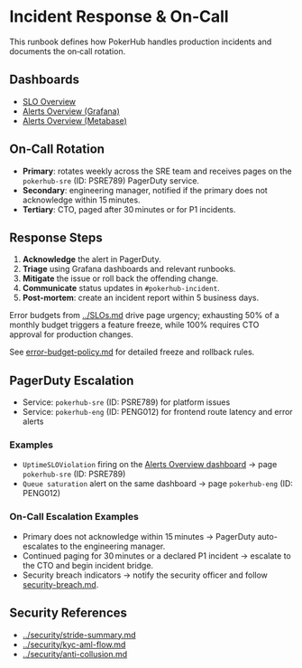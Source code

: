 # Incident Response & On‑Call
<!-- Update service IDs in this file if PagerDuty services change -->

This runbook defines how PokerHub handles production incidents and documents the on‑call rotation.

## Dashboards
- [SLO Overview](../analytics-dashboards.md)
- [Alerts Overview (Grafana)](../../infra/observability/alerts-overview-grafana.json)
- [Alerts Overview (Metabase)](../../infra/observability/alerts-overview-metabase.json)

## On‑Call Rotation
- **Primary**: rotates weekly across the SRE team and receives pages on the `pokerhub-sre` (ID: PSRE789) PagerDuty service.
- **Secondary**: engineering manager, notified if the primary does not acknowledge within 15 minutes.
- **Tertiary**: CTO, paged after 30 minutes or for P1 incidents.

## Response Steps
1. **Acknowledge** the alert in PagerDuty.
2. **Triage** using Grafana dashboards and relevant runbooks.
3. **Mitigate** the issue or roll back the offending change.
4. **Communicate** status updates in `#pokerhub-incident`.
5. **Post‑mortem**: create an incident report within 5 business days.

Error budgets from [../SLOs.md](../SLOs.md) drive page urgency; exhausting 50% of a monthly budget triggers a feature freeze, while 100% requires CTO approval for production changes.

See [error-budget-policy.md](error-budget-policy.md) for detailed freeze and rollback rules.


## PagerDuty Escalation
- Service: `pokerhub-sre` (ID: PSRE789) for platform issues
- Service: `pokerhub-eng` (ID: PENG012) for frontend route latency and error alerts

### Examples
- `UptimeSLOViolation` firing on the [Alerts Overview dashboard](../../infra/observability/alerts-overview-grafana.json) → page `pokerhub-sre` (ID: PSRE789)
- `Queue saturation` alert on the same dashboard → page `pokerhub-eng` (ID: PENG012)

### On-Call Escalation Examples
- Primary does not acknowledge within 15 minutes → PagerDuty auto-escalates to the engineering manager.
- Continued paging for 30 minutes or a declared P1 incident → escalate to the CTO and begin incident bridge.
- Security breach indicators → notify the security officer and follow [security-breach.md](security-breach.md).

## Security References

- [../security/stride-summary.md](../security/stride-summary.md)
- [../security/kyc-aml-flow.md](../security/kyc-aml-flow.md)
- [../security/anti-collusion.md](../security/anti-collusion.md)

